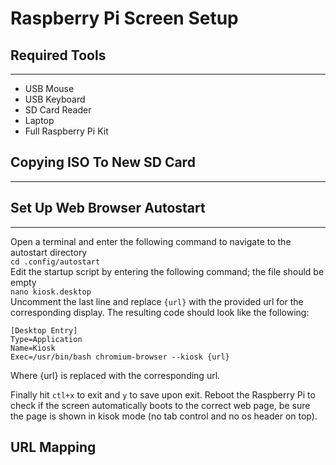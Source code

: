 # Raspberry Pi Screen Setup

## Required Tools 
---
- USB Mouse
- USB Keyboard
- SD Card Reader
- Laptop
- Full Raspberry Pi Kit

## Copying ISO To New SD Card
---


## Set Up Web Browser Autostart
---
Open a terminal and enter the following command to navigate to the autostart directory </br>
`cd .config/autostart` </br>
Edit the startup script by entering the following command; the file should be empty </br>
`nano kiosk.desktop` </br>
Uncomment the last line and replace `{url}` with the provided url for the corresponding display. The resulting code should look like the following: </br>
```
[Desktop Entry]
Type=Application
Name=Kiosk
Exec=/usr/bin/bash chromium-browser --kiosk {url}
```
Where {url} is replaced with the corresponding url.

Finally hit `ctl+x` to exit and `y` to save upon exit. Reboot the Raspberry Pi to check if the screen automatically boots to the correct web page, be sure the page is shown in kisok mode (no tab control and no os header on top). 

## URL Mapping
